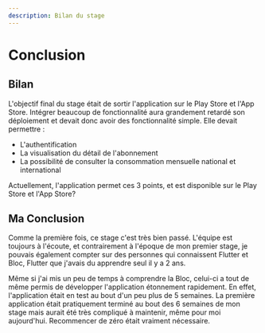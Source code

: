 ```yaml
---
description: Bilan du stage
---
```


# Conclusion

## Bilan

L'objectif final du stage était de sortir l'application sur le Play Store et l'App Store. Intégrer beaucoup de fonctionnalité aura grandement retardé son déploiement et devait donc avoir des fonctionnalité simple. Elle devait permettre :&#x20;

* L'authentification
* La visualisation du détail de l'abonnement
* La possibilité de consulter la consommation mensuelle national et international

Actuellement, l'application permet ces 3 points, et est disponible sur le Play Store et l'App Store?

## Ma Conclusion

Comme la première fois, ce stage c'est très bien passé. L'équipe est toujours à l'écoute, et contrairement à l'époque de mon premier stage, je pouvais également compter sur des personnes qui connaissent Flutter et Bloc, Flutter que j'avais du apprendre seul il y a 2 ans.&#x20;

Même si j'ai mis un peu de temps à comprendre la Bloc, celui-ci a tout de même permis de développer l'application étonnement rapidement. En effet, l'application était en test au bout d'un peu plus de 5 semaines. La première application était pratiquement terminé au bout des 6 semaines de mon stage mais aurait été très compliqué à maintenir, même pour moi aujourd'hui. Recommencer de zéro était vraiment nécessaire.&#x20;

